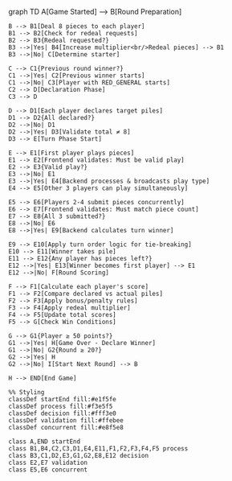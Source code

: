 graph TD
    A[Game Started] --> B[Round Preparation]
    
    B --> B1[Deal 8 pieces to each player]
    B1 --> B2[Check for redeal requests]
    B2 --> B3{Redeal requested?}
    B3 -->|Yes| B4[Increase multiplier<br/>Redeal pieces] --> B1
    B3 -->|No| C[Determine starter]
    
    C --> C1{Previous round winner?}
    C1 -->|Yes| C2[Previous winner starts]
    C1 -->|No| C3[Player with RED_GENERAL starts]
    C2 --> D[Declaration Phase]
    C3 --> D
    
    D --> D1[Each player declares target piles]
    D1 --> D2{All declared?}
    D2 -->|No| D1
    D2 -->|Yes| D3[Validate total ≠ 8]
    D3 --> E[Turn Phase Start]
    
    E --> E1[First player plays pieces]
    E1 --> E2[Frontend validates: Must be valid play]
    E2 --> E3{Valid play?}
    E3 -->|No| E1
    E3 -->|Yes| E4[Backend processes & broadcasts play type]
    E4 --> E5[Other 3 players can play simultaneously]
    
    E5 --> E6[Players 2-4 submit pieces concurrently]
    E6 --> E7[Frontend validates: Must match piece count]
    E7 --> E8{All 3 submitted?}
    E8 -->|No| E6
    E8 -->|Yes| E9[Backend calculates turn winner]
    
    E9 --> E10[Apply turn order logic for tie-breaking]
    E10 --> E11[Winner takes pile]
    E11 --> E12{Any player has pieces left?}
    E12 -->|Yes| E13[Winner becomes first player] --> E1
    E12 -->|No| F[Round Scoring]
    
    F --> F1[Calculate each player's score]
    F1 --> F2[Compare declared vs actual piles]
    F2 --> F3[Apply bonus/penalty rules]
    F3 --> F4[Apply redeal multiplier]
    F4 --> F5[Update total scores]
    F5 --> G[Check Win Conditions]
    
    G --> G1{Player ≥ 50 points?}
    G1 -->|Yes| H[Game Over - Declare Winner]
    G1 -->|No| G2{Round ≥ 20?}
    G2 -->|Yes| H
    G2 -->|No| I[Start Next Round] --> B
    
    H --> END[End Game]
    
    %% Styling
    classDef startEnd fill:#e1f5fe
    classDef process fill:#f3e5f5
    classDef decision fill:#fff3e0
    classDef validation fill:#ffebee
    classDef concurrent fill:#e8f5e8
    
    class A,END startEnd
    class B1,B4,C2,C3,D1,E4,E11,F1,F2,F3,F4,F5 process
    class B3,C1,D2,E3,G1,G2,E8,E12 decision
    class E2,E7 validation
    class E5,E6 concurrent